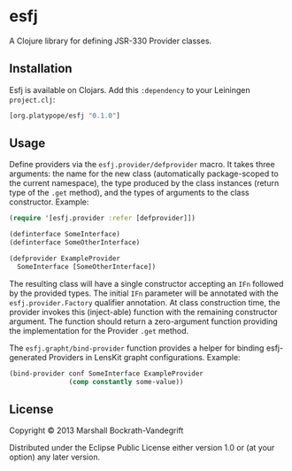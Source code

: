 # esfj

A Clojure library for defining JSR-330 Provider classes.

## Installation

Esfj is available on Clojars.  Add this `:dependency` to your Leiningen
`project.clj`:

```clj
[org.platypope/esfj "0.1.0"]
```

## Usage

Define providers via the `esfj.provider/defprovider` macro.  It takes
three arguments: the name for the new class (automatically
package-scoped to the current namespace), the type produced by the
class instances (return type of the `.get` method), and the types of
arguments to the class constructor.  Example:

```clj
(require '[esfj.provider :refer [defprovider]])

(definterface SomeInterface)
(definterface SomeOtherInterface)

(defprovider ExampleProvider
  SomeInterface [SomeOtherInterface])
```

The resulting class will have a single constructor accepting an `IFn`
followed by the provided types.  The initial `IFn` parameter will be
annotated with the `esfj.provider.Factory` qualifier annotation.  At
class construction time, the provider invokes this (inject-able)
function with the remaining constructor argument.  The function should
return a zero-argument function providing the implementation for the
Provider `.get` method.

The `esfj.grapht/bind-provider` function provides a helper for binding
esfj-generated Providers in LensKit grapht configurations.  Example:

```clj
(bind-provider conf SomeInterface ExampleProvider
               (comp constantly some-value))
```

## License

Copyright © 2013 Marshall Bockrath-Vandegrift

Distributed under the Eclipse Public License either version 1.0 or (at
your option) any later version.
